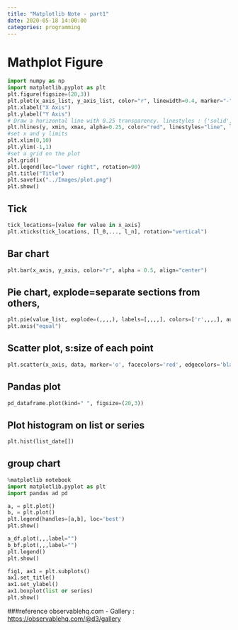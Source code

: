 ```yaml
---
title: "Matplotlib Note - part1"
date: 2020-05-18 14:00:00
categories: programming
---
```

# Mathplot Figure

```python
import numpy as np
import matplotlib.pyplot as plt
plt.figure(figsize=(20,3))
plt.plot(x_axis_list, y_axis_list, color="r", linewidth=0.4, marker="-", label="label")
plt.xlabel("X Axis")
plt.ylabel("Y Axis")
# Draw a horizontal line with 0.25 transparency. linestyles : {'solid', 'dashed', 'dashdot', 'dotted'}, optional
plt.hlines(y, xmin, xmax, alpha=0.25, color="red", linestyles="line", label='horizontal')
#set x and y limits
plt.xlim(0,10)
plt.ylim(-1,1)
#set a grid on the plot
plt.grid()
plt.legend(loc="lower right", rotation=90)
plt.title("Title")
plt.savefix("../Images/plot.png")
plt.show()
```
## Tick
```python
tick_locations=[value for value in x_axis]
plt.xticks(tick_locations, [l_0,..., l_n], rotation="vertical")
```
## Bar chart
```python
plt.bar(x_axis, y_axis, color="r", alpha = 0.5, align="center")
```
## Pie chart, explode=separate sections from others,
```python
plt.pie(value_list, explode=(,,,,), labels=[,,,,], colors=['r',,,,], autopct"%1.1f%%", shadow=True, startangle=90))
plt.axis("equal")
```
## Scatter plot, s:size of each point
```python
plt.scatter(x_axis, data, marker='o', facecolors='red', edgecolors='black', s=x_axis, alpha=0.75)
```
## Pandas plot
```python
pd_dataframe.plot(kind=" ", figsize=(20,3))
```

## Plot histogram on list or series
```python
plt.hist(list_date[])
```
## group chart
```python
%matplotlib notebook
import matplotlib.pyplot as plt
import pandas ad pd
```
```python
a, = plt.plot()
b, = plt.plot()
plt.legend(handles=[a,b], loc='best')
plt.show()
```
```python
a_df.plot(,,,label="")
b_bf.plot(,,,label="")
plt.legend()
plt.show()
```
```python
fig1, ax1 = plt.subplots()
ax1.set_title()
ax1.set_ylabel()
ax1.boxplot(list or series)
plt.show()
```
###reference
observablehq.com - Gallery : https://observablehq.com/@d3/gallery
